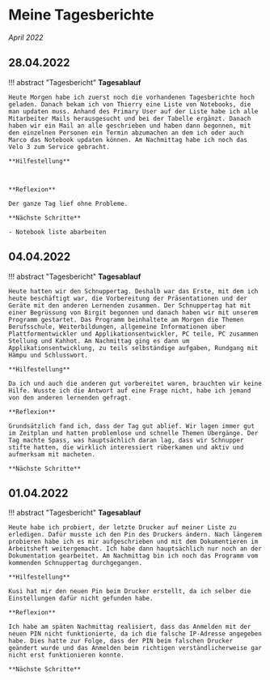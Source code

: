 # **Meine Tagesberichte**
*April 2022*

## **28.04.2022**

!!! abstract "Tagesbericht"
    **Tagesablauf**

    Heute Morgen habe ich zuerst noch die vorhandenen Tagesberichte hoch geladen. Danach bekam ich von Thierry eine Liste von Notebooks, die man updaten muss. Anhand des Primary User auf der Liste habe ich alle Mitarbeiter Mails herausgesucht und bei der Tabelle ergänzt. Danach haben wir ein Mail an alle geschrieben und haben dann begonnen, mit den einzelnen Personen ein Termin abzumachen an dem ich oder auch Marco das Notebook updaten können. Am Nachmittag habe ich noch das Velo 3 zum Service gebracht.

    **Hilfestellung**

    

    **Reflexion**

    Der ganze Tag lief ohne Probleme.

    **Nächste Schritte**
    
    - Notebook liste abarbeiten

## **04.04.2022**

!!! abstract "Tagesbericht"
    **Tagesablauf**

    Heute hatten wir den Schnuppertag. Deshalb war das Erste, mit dem ich heute beschäftigt war, die Vorbereitung der Präsentationen und der Geräte mit den anderen Lernenden zusammen. Der Schnuppertag hat mit einer Begrüssung von Birgit begonnen und danach haben wir mit unserem Programm gestartet. Das Programm beinhaltete am Morgen die Themen Berufsschule, Weiterbildungen, allgemeine Informationen über Plattformentwickler und Applikationsentwickler, PC teile, PC zusammen Stellung und Kahhot. Am Nachmittag ging es dann um Applikationsentwicklung, zu teils selbständige aufgaben, Rundgang mit Hämpu und Schlusswort.

    **Hilfestellung**

    Da ich und auch die anderen gut vorbereitet waren, brauchten wir keine Hilfe. Wusste ich die Antwort auf eine Frage nicht, habe ich jemand von den anderen lernenden gefragt.

    **Reflexion**

    Grundsätzlich fand ich, dass der Tag gut ablief. Wir lagen immer gut im Zeitplan und hatten problemlose und schnelle Themen Übergänge. Der Tag machte Spass, was hauptsächlich daran lag, dass wir Schnupper stifte hatten, die wirklich interessiert rüberkamen und aktiv und aufmerksam mit macheten.

    **Nächste Schritte**

    
## **01.04.2022**

!!! abstract "Tagesbericht"
    **Tagesablauf**

    Heute habe ich probiert, der letzte Drucker auf meiner Liste zu erledigen. Dafür musste ich den Pin des Druckers ändern. Nach längerem probieren habe ich es mir aufgeschrieben und mit dem Dokumentieren im Arbeitsheft weitergemacht. Ich habe dann hauptsächlich nur noch an der Dokumentation gearbeitet. Am Nachmittag bin ich noch das Programm vom kommenden Schnuppertag durchgegangen.

    **Hilfestellung**

    Kusi hat mir den neuen Pin beim Drucker erstellt, da ich selber die Einstellungen dafür nicht gefunden habe.

    **Reflexion**

    Ich habe am späten Nachmittag realisiert, dass das Anmelden mit der neuen PIN nicht funktionierte, da ich die falsche IP-Adresse angegeben habe. Dies hatte zur Folge, dass der PIN beim falschen Drucker geändert wurde und das Anmelden beim richtigen verständlicherweise gar nicht erst funktionieren konnte.

    **Nächste Schritte**
